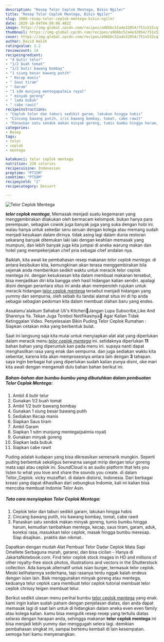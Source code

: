```yaml
---
description: "Resep Telor Ceplok Mentega, Bikin Ngiler"
title: "Resep Telor Ceplok Mentega, Bikin Ngiler"
slug: 3000-resep-telor-ceplok-mentega-bikin-ngiler
date: 2020-10-04T04:50:06.402Z
image: https://img-global.cpcdn.com/recipes/a9b6bc52a4e32054/751x532cq70/telor-ceplok-mentega-foto-resep-utama.jpg
thumbnail: https://img-global.cpcdn.com/recipes/a9b6bc52a4e32054/751x532cq70/telor-ceplok-mentega-foto-resep-utama.jpg
cover: https://img-global.cpcdn.com/recipes/a9b6bc52a4e32054/751x532cq70/telor-ceplok-mentega-foto-resep-utama.jpg
author: David Walsh
ratingvalue: 3.2
reviewcount: 14
recipeingredient:
- "4 butir telur"
- "1/2 buah tomat"
- "1/2 butir bawang bombay"
- "1 siung besar bawang putih"
- " Kecap manis"
- " Saus tiram"
- " Garam"
- "1 sdm munjung mentegapalmia royal"
- " minyak goreng"
- " lada bubuk"
- " cabe rawit"
recipeinstructions:
- "Ceplok telor dan taburi sedikit garam, lakukan hingga habis"
- "Cincang bawang putih, iris bawang bombay, tomat, cabe rawit"
- "Panaskan satu sendok makan minyak goreng, tumis bumbu hingga harum, kemudian tambahkan mentega, kecap, saus tiram, garam, aduk, koreksi rasa, masukkan telor ceplok, masak hingga bumbu meresap. Siap disajikan.. praktis dan nikmat.."
categories:
- Resep
tags:
- telor
- ceplok
- mentega

katakunci: telor ceplok mentega 
nutrition: 229 calories
recipecuisine: Indonesian
preptime: "PT15M"
cooktime: "PT58M"
recipeyield: "2"
recipecategory: Dessert

---
```



![Telor Ceplok Mentega](https://img-global.cpcdn.com/recipes/a9b6bc52a4e32054/751x532cq70/telor-ceplok-mentega-foto-resep-utama.jpg)

<b><i>telor ceplok mentega</i></b>, Memasak menjadi suatu kegemaran yang menggembirakan dilakukan oleh bermacam kelompok. bukan hanya para perempuan, sebagian cowok juga banyak juga yang suka dengan hobi ini. walau hanya untuk sekedar seru seruan dengan kolega atau memang sudah menjadi kesukaan dalam dirinya. tidak asing lagi dalam dunia restoran sekarang banyak ditemukan laki laki dengan keahlian memasak yang mumpuni, dan lebih banyak juga kita jumpai di aneka warung makan dan hotel yang mempekerjakan chef pria sebagai chef andalan nya.

Baiklah, kita awali ke pembahasan resep makanan <i>telor ceplok mentega</i>. di antara kesibukan kita, kemungkinan akan terasa menggembirakan bila sejenak anda memberikan sedikit waktu untuk meracik telor ceplok mentega ini. dengan kesuksesan kita dalam membuat makanan tersebut, bisa menjadikan diri kita bangga oleh hasil hidangan kalian sendiri. apalagi disini dengan perantara situs ini anda akan memperoleh rujukan untuk meracik hidangan <u>telor ceplok mentega</u> tersebut menjadi hidangan yang yummy dan sempurna, oleh sebab itu tandai alamat situs ini di hp anda sebagai sebagian pedoman kita dalam membuat olahan baru yang endes.

Assalamu&#39;alaikum Sahabat Uli&#39;s Kitchen🤗Jangan Lupa Subscribe,Like And Sharenya Ya. Tekan Juga Tombol Notifikasinya🔔 Agar Kalian Tidak Ketinggalan Video. Penyelesaian Bikin Puding Telor Ceplok Rumahan : Siapkan cetakan mika yang berbentuk bulat.


Saat ini langsung saja kita mulai untuk menyiapkan alat alat yang diperlukan dalam meracik menu <u><i>telor ceplok mentega</i></u> ini. setidaknya diperlukan <b>11</b> bahan bahan yang diperuntuk kan pada menu ini. supaya nanti dapat menghasilkan rasa yang enak dan sempurna. dan juga sediakan waktu kita sebentar, karena kita akan memprosesnya antara lain dengan <b>3</b> tahapan. saya ingin berbagai hal yang diperlukan sudah kalian punya disini, oke mari kita awali dengan mengamati dulu bahan bahan berikut ini.

<!--inarticleads1-->

##### Bahan-bahan dan bumbu-bumbu yang dibutuhkan dalam pembuatan Telor Ceplok Mentega:

1. Ambil 4 butir telur
1. Gunakan 1/2 buah tomat
1. Ambil 1/2 butir bawang bombay
1. Gunakan 1 siung besar bawang putih
1. Sediakan  Kecap manis
1. Siapkan  Saus tiram
1. Ambil  Garam
1. Siapkan 1 sdm munjung mentega(palmia royal)
1. Gunakan  minyak goreng
1. Siapkan  lada bubuk
1. Siapkan  cabe rawit


Puding adalah kudapan yang bisa dikreasikan semenarik mungkin. Seperti puding berbentuk sekaligus berwarna sangat mirip dengan telur goreng mata sapi atau ceplok ini. SoundCloud is an audio platform that lets you listen to what you love and share the sounds you create. di dalam Tellor_Ceplok. vicky muzaffari. di dalam distorsi, Indonesia. Dari berbagai kreasi yang dapat dihasilkan dari sebungkus Indomie, kali ini kalian bisa mencoba membuat Indomie Telor Asin. 

<!--inarticleads2-->

##### Tata cara menyiapkan Telor Ceplok Mentega:

1. Ceplok telor dan taburi sedikit garam, lakukan hingga habis
1. Cincang bawang putih, iris bawang bombay, tomat, cabe rawit
1. Panaskan satu sendok makan minyak goreng, tumis bumbu hingga harum, kemudian tambahkan mentega, kecap, saus tiram, garam, aduk, koreksi rasa, masukkan telor ceplok, masak hingga bumbu meresap. Siap disajikan.. praktis dan nikmat..


Dapatkan dengan mudah Alat Pembuat Telor Dadar Ceplok Mata Sapi Omellete Serbaguna murah, garansi, dan bisa cicilan - Hanya di JakartaNotebook.com. Find telor ceplok stock images in HD and millions of other royalty-free stock photos, illustrations and vectors in the Shutterstock collection. Ada banyak alternatif untuk isian burger, termasuk telor ceplok. Meski kelihatannya sederhana, tapi rasanya tentu nggak kalah endeus dengan isian lain. Baik menggunakan minyak goreng atau mentega, keduanya telur ceplok cara membuat telor ceplok tutorial membuat telor ceplok chrissy teigen membuat telur. 

Berikut sedikit ulasan menu perihal bumbu <u>telor ceplok mentega</u> yang enak. kami ingin kalian sudah paham dengan penjelasan diatas, dan anda dapat memasak lagi di saat lain untuk di hidangkan dalam aneka even even family atau kolega kalian. kamu bisa mengulik resep resep yang tertulis diatas selaras dengan harapan anda, sehingga makanan <b>telor ceplok mentega</b> ini bisa menjadi lebih yummy dan menggugah selera lagi. demikian pembahasan singkat ini, sampai bertemu kembali di lain kesempatan. semoga hari kamu menyenangkan.
